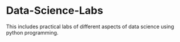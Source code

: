 # Data-Science-Labs
This includes practical labs of different aspects of data science using python programming.
